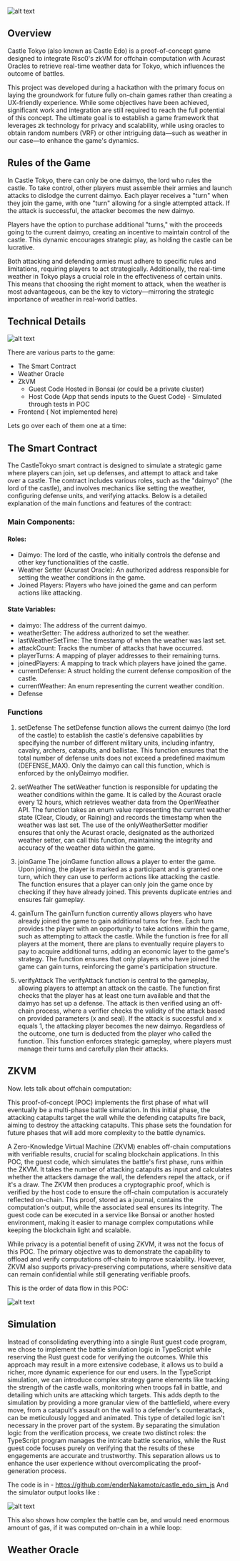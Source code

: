 ![alt text](images/castle.png)



## Overview

Castle Tokyo (also known as Castle Edo) is a proof-of-concept game designed to integrate Risc0's zkVM for offchain computation with Acurast Oracles to retrieve real-time weather data for Tokyo, which influences the outcome of battles.

This project was developed during a hackathon with the primary focus on laying the groundwork for future fully on-chain games rather than creating a UX-friendly experience. While some objectives have been achieved, significant work and integration are still required to reach the full potential of this concept. The ultimate goal is to establish a game framework that leverages zk technology for privacy and scalability, while using oracles to obtain random numbers (VRF) or other intriguing data—such as weather in our case—to enhance the game's dynamics.

## Rules of the Game 

In Castle Tokyo, there can only be one daimyo, the lord who rules the castle. To take control, other players must assemble their armies and launch attacks to dislodge the current daimyo. Each player receives a "turn" when they join the game, with one "turn" allowing for a single attempted attack. If the attack is successful, the attacker becomes the new daimyo.

Players have the option to purchase additional "turns," with the proceeds going to the current daimyo, creating an incentive to maintain control of the castle. This dynamic encourages strategic play, as holding the castle can be lucrative.

Both attacking and defending armies must adhere to specific rules and limitations, requiring players to act strategically. Additionally, the real-time weather in Tokyo plays a crucial role in the effectiveness of certain units. This means that choosing the right moment to attack, when the weather is most advantageous, can be the key to victory—mirroring the strategic importance of weather in real-world battles.

## Technical Details 

![alt text](images/architecture.png)

There are various parts to the game: 
* The Smart Contract 
* Weather Oracle 
* ZkVM 
  * Guest Code Hosted in Bonsai (or could be a private cluster)
  * Host Code (App that sends inputs to the Guest Code) - Simulated through tests in POC 
* Frontend ( Not implemented here) 

Lets go over each of them one at a time: 

## The Smart Contract

The CastleTokyo smart contract is designed to simulate a strategic game where players can join, set up defenses, and attempt to attack and take over a castle. The contract includes various roles, such as the "daimyo" (the lord of the castle), and involves mechanics like setting the weather, configuring defense units, and verifying attacks. Below is a detailed explanation of the main functions and features of the contract:

### Main Components:

#### Roles:

* Daimyo: The lord of the castle, who initially controls the defense and other key functionalities of the castle.
* Weather Setter (Acurast Oracle): An authorized address responsible for setting the weather conditions in the game.
* Joined Players: Players who have joined the game and can perform actions like attacking.


#### State Variables:

* daimyo: The address of the current daimyo.
* weatherSetter: The address authorized to set the weather.
* lastWeatherSetTime: The timestamp of when the weather was last set.
* attackCount: Tracks the number of attacks that have occurred.
* playerTurns: A mapping of player addresses to their remaining turns.
* joinedPlayers: A mapping to track which players have joined the game.
* currentDefense: A struct holding the current defense composition of the castle.
* currentWeather: An enum representing the current weather condition.
* Defense 

### Functions

1. setDefense
The setDefense function allows the current daimyo (the lord of the castle) to establish the castle's defensive capabilities by specifying the number of different military units, including infantry, cavalry, archers, catapults, and ballistae. This function ensures that the total number of defense units does not exceed a predefined maximum (DEFENSE_MAX). Only the daimyo can call this function, which is enforced by the onlyDaimyo modifier.

2. setWeather
The setWeather function is responsible for updating the weather conditions within the game. It is called by the Acurast oracle every 12 hours, which retrieves weather data from the OpenWeather API. The function takes an enum value representing the current weather state (Clear, Cloudy, or Raining) and records the timestamp when the weather was last set. The use of the onlyWeatherSetter modifier ensures that only the Acurast oracle, designated as the authorized weather setter, can call this function, maintaining the integrity and accuracy of the weather data within the game.

3. joinGame
The joinGame function allows a player to enter the game. Upon joining, the player is marked as a participant and is granted one turn, which they can use to perform actions like attacking the castle. The function ensures that a player can only join the game once by checking if they have already joined. This prevents duplicate entries and ensures fair gameplay.

4. gainTurn
The gainTurn function currently allows players who have already joined the game to gain additional turns for free. Each turn provides the player with an opportunity to take actions within the game, such as attempting to attack the castle. While the function is free for all players at the moment, there are plans to eventually require players to pay to acquire additional turns, adding an economic layer to the game's strategy. The function ensures that only players who have joined the game can gain turns, reinforcing the game's participation structure.

5. verifyAttack
The verifyAttack function is central to the gameplay, allowing players to attempt an attack on the castle. The function first checks that the player has at least one turn available and that the daimyo has set up a defense. The attack is then verified using an off-chain process, where a verifier checks the validity of the attack based on provided parameters (x and seal). If the attack is successful and x equals 1, the attacking player becomes the new daimyo. Regardless of the outcome, one turn is deducted from the player who called the function. This function enforces strategic gameplay, where players must manage their turns and carefully plan their attacks.

## ZKVM 

Now. lets talk about offchain computation: 

This proof-of-concept (POC) implements the first phase of what will eventually be a multi-phase battle simulation. In this initial phase, the attacking catapults target the wall while the defending catapults fire back, aiming to destroy the attacking catapults. This phase sets the foundation for future phases that will add more complexity to the battle dynamics.

A Zero-Knowledge Virtual Machine (ZKVM) enables off-chain computations with verifiable results, crucial for scaling blockchain applications. In this POC, the guest code, which simulates the battle's first phase, runs within the ZKVM. It takes the number of attacking catapults as input and calculates whether the attackers damage the wall, the defenders repel the attack, or if it's a draw. The ZKVM then produces a cryptographic proof, which is verified by the host code to ensure the off-chain computation is accurately reflected on-chain. This proof, stored as a journal, contains the computation's output, while the associated seal ensures its integrity. The guest code can be executed in a service like Bonsai or another hosted environment, making it easier to manage complex computations while keeping the blockchain light and scalable.

While privacy is a potential benefit of using ZKVM, it was not the focus of this POC. The primary objective was to demonstrate the capability to offload and verify computations off-chain to improve scalability. However, ZKVM also supports privacy-preserving computations, where sensitive data can remain confidential while still generating verifiable proofs.

This is the order of data flow in this POC:

![alt text](images/zkVM.png)

## Simulation 

Instead of consolidating everything into a single Rust guest code program, we chose to implement the battle simulation logic in TypeScript while reserving the Rust guest code for verifying the outcomes. While this approach may result in a more extensive codebase, it allows us to build a richer, more dynamic experience for our end users. In the TypeScript simulation, we can introduce complex strategy game elements like tracking the strength of the castle walls, monitoring when troops fall in battle, and detailing which units are attacking which targets. This adds depth to the simulation by providing a more granular view of the battlefield, where every move, from a catapult's assault on the wall to a defender's counterattack, can be meticulously logged and animated. This type of detailed logic isn't necessary in the prover part of the system. By separating the simulation logic from the verification process, we create two distinct roles: the TypeScript program manages the intricate battle scenarios, while the Rust guest code focuses purely on verifying that the results of these engagements are accurate and trustworthy. This separation allows us to enhance the user experience without overcomplicating the proof-generation process.

The code is in - https://github.com/enderNakamoto/castle_edo_sim_js
And the simulator output looks like : 

![alt text](images/simulation.png)

This also shows how complex the battle can be, and would need enormous amount of gas, if it was computed on-chain in a while loop: 

## Weather Oracle 


